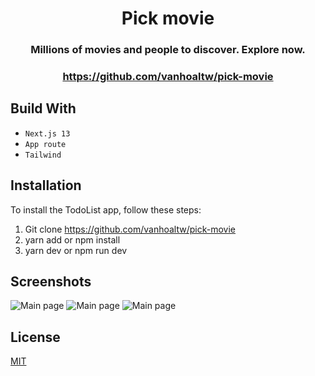<div align="center">

# Pick movie

### Millions of movies and people to discover. Explore now.

### https://github.com/vanhoaltw/pick-movie

</div>

## Build With

- `Next.js 13`
- `App route`
- `Tailwind`

## Installation

To install the TodoList app, follow these steps:

1. Git clone https://github.com/vanhoaltw/pick-movie
2. yarn add or npm install
3. yarn dev or npm run dev

## Screenshots
<img src="https://res.cloudinary.com/audio-life/image/upload/v1683698465/pick-movie-home_sz8e2k.png" alt="Main page" />
<img src="https://res.cloudinary.com/audio-life/image/upload/v1683698465/pick-movie-detail_adtka7.png" alt="Main page" />
<img src="https://res.cloudinary.com/audio-life/image/upload/v1683698465/pick-movie-casting_mlvjej.png" alt="Main page" />

## License

[MIT](https://choosealicense.com/licenses/mit/)
